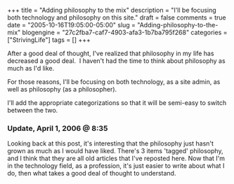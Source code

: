 +++
title = "Adding philosophy to the mix"
description = "I'll be focusing both technology and philosophy on this site."
draft = false
comments = true
date = "2005-10-16T19:05:00-05:00"
slug = "Adding-philosophy-to-the-mix"
blogengine = "27c2fba7-caf7-4903-afa3-1b7ba795f268"
categories = ["StrivingLife"]
tags = []
+++

<p>
After a good deal of thought, I&#39;ve realized that philosophy in my life has decreased a good deal.&nbsp; I haven&#39;t had the time to think about philosophy as much as I&#39;d like.
</p>
<p>
For those reasons, I&#39;ll be focusing on both technology, as a site admin, as well as philosophy (as a philosopher).
</p>
<p>
I&#39;ll add the appropriate categorizations so that it will be semi-easy to switch between the two.
</p>
<h3>Update, April 1, 2006 @ 8:35</h3>
<p>
Looking back at this post, it&#39;s interesting that the philosophy just hasn&#39;t grown as much as I would have liked. There&#39;s 3 items &#39;tagged&#39; philosophy, and I think that they are all old articles that I&#39;ve reposted here. Now that I&#39;m in the technology field, as a profession, it&#39;s just easier to write about what I do, then what takes a good deal of thought to understand. 
</p>

